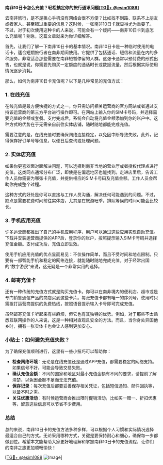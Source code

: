 **南非10日卡怎么充值？轻松搞定你的旅行通讯问题[[TG💪+ @esim1088](https://t.me/s/esim1088)]**

去南非旅行，是不是担心手机没有网络会很不方便？比如找不到路、联系不上朋友或者家人、甚至错过重要的信息？这时候，一张南非10日卡就显得尤为重要了。不过，对于初次使用这种卡的人来说，可能会有一个疑问——南非10日卡到底怎么充值呢？别急，这篇文章就来为你详细解答。

首先，让我们了解一下南非10日卡的基本情况。南非10日卡是一种临时使用的电话卡，适合短期旅行者在南非期间使用。它提供了包括通话、短信和流量在内的多种服务，非常适合那些需要在南非短暂停留的人群。这张卡通常以预付费的形式出售，也就是说，你需要先购买一定额度的通话时长或数据流量，然后根据实际使用情况逐步消耗。

那么，如何为南非10日卡充值呢？以下是几种常见的充值方式：

### **1. 在线充值**
在线充值是最方便快捷的方式之一。你只需访问相关运营商的官方网站或者通过支持该运营商的第三方平台进行操作即可。在网站上输入你的SIM卡号码，并选择需要充值的金额或套餐。支付完成后，系统会自动将充值金额添加到你的账户中。这种方式的优势在于无需亲自前往实体店铺，随时随地都能完成充值。

需要注意的是，在线充值时要确保网络连接稳定，以免因中断导致失败。此外，记得保存好订单号等信息，以便日后查询或处理问题。

### **2. 实体店充值**
如果你更喜欢面对面解决问题，可以选择到南非当地的营业厅或者授权代理点进行充值。这类网点通常分布广泛，即使是在偏远地区也能找到。走进店里后，告诉工作人员你需要为哪张卡充值，并提供相应的SIM卡号码及充值金额。工作人员会帮助你完成整个过程。

这种方式的好处是你可以直接与工作人员沟通，解决任何可能遇到的问题。不过，缺点是需要花费时间前往实体店，尤其是在旅游旺季，排队等候的时间可能会比较长。

### **3. 手机应用充值**
许多运营商都推出了自己的手机应用程序，用户可以通过这些应用实现自助充值。下载并安装运营商提供的APP后，登录你的账户，按照提示输入SIM卡号码并选择充值金额。支付成功后，充值立即生效。

使用手机应用充值的优点显而易见：不仅操作简单，而且不受时间和地点限制。只要有一部智能手机和稳定的网络连接，就能随时随地完成充值。对于经常出国的“数字游民”来说，这无疑是一个非常实用的选择。

### **4. 邮寄充值卡**
还有一种传统的充值方式就是购买充值卡。你可以在南非境内的便利店、超市或是专门销售通信产品的商店买到这些卡片。每张充值卡都有唯一的序列号，使用时只需拨打运营商提供的免费热线，按照语音提示输入卡号即可完成充值。

虽然邮寄充值卡听起来有些麻烦，但它也有其独特的优势。例如，对于那些不太熟悉互联网操作的人来说，这是一种相对直观且安全的方法。而且，当你身处异国他乡时，拥有一张实体卡也会让人感到更加安心。

### **小贴士：如何避免充值失败？**

为了确保充值顺利进行，这里有一些小技巧可以帮助你：

- **检查网络环境**：无论是在线充值还是通过APP充值，都需要稳定的网络支持。如果信号不好，可能会导致交易失败。
- **确认充值金额**：不同的国家和地区对最小充值金额有不同的要求，请提前了解清楚，以免因金额不足而无法充值。
- **保存记录**：每次充值后都要妥善保存相关凭证，包括短信通知、邮件回执等，以备不时之需。
- **关注优惠活动**：有时候运营商会推出限时促销活动，比如买一赠一、折扣优惠等，留意这些信息可以节省不少费用。

### **总结**

总的来说，南非10日卡的充值方法多种多样，可以根据个人习惯和实际情况选择最适合自己的方式。无论采用哪种方式，关键是要保持耐心和细心，确保每一步都做到位。希望本文能帮助大家更好地理解和掌握南非10日卡的充值流程，让你们的南非之旅更加顺畅愉快！

[[TG💪+ @esim1088](https://t.me/s/esim1088) ![Image](https://i.postimg.cc/4NQfJmqS/Snipaste-2025-05-13-00-14-12.png)]